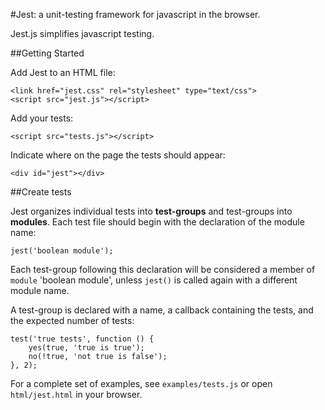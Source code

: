 #Jest: a unit-testing framework for javascript in the browser.

Jest.js simplifies javascript testing.

##Getting Started

Add Jest to an HTML file:

	<link href="jest.css" rel="stylesheet" type="text/css">
	<script src="jest.js"></script>
	
Add your tests:

	<script src="tests.js"></script>
	
Indicate where on the page the tests should appear:

	<div id="jest"></div>
	
##Create tests

Jest organizes individual tests into **test-groups** and test-groups into **modules**.
Each test file should begin with the declaration of the module name:

	jest('boolean module');
	
Each test-group following this declaration will be considered a member of `module` 'boolean module', unless `jest()` is called again with a different module name.

A test-group is declared with a name, a callback containing the tests, and the expected number of tests:

	test('true tests', function () {
		yes(true, 'true is true');
		no(!true, 'not true is false');
	}, 2);

For a complete set of examples, see `examples/tests.js` or open `html/jest.html` in your browser.

